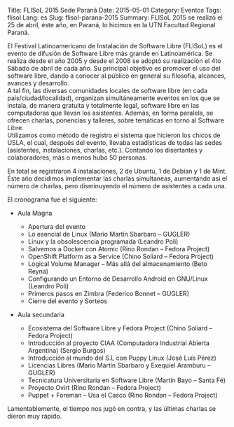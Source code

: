 Title: FLISoL 2015 Sede Paraná
Date: 2015-05-01
Category: Eventos
Tags: flisol
Lang: es
Slug: flisol-parana-2015
Summary: FLISoL 2015 se realizó el 25 de abril, éste año, en Paraná, lo hicimos en la UTN Facultad Regional Paraná.  

El Festival Latinoamericano de Instalación de Software Libre (FLISoL) es el evento de difusión de Software Libre más grande en Latinoamérica. Se realiza desde el año 2005 y desde el 2008 se adoptó su realización el 4to Sábado de abril de cada año. Su principal objetivo es promover el uso del software libre, dando a conocer al público en general su filosofía, alcances, avances y desarrollo.  
A tal fin, las diversas comunidades locales de software libre (en cada país/ciudad/localidad), organizan simultáneamente eventos en los que se instala, de manera gratuita y totalmente legal, software libre en las computadoras que llevan los asistentes. Además, en forma paralela, se ofrecen charlas, ponencias y talleres, sobre temáticas en torno al Software Libre.  
Utilizamos como método de registro el sistema que hicieron los chicos de USLA, el cual, después del evento, llevaba estadísticas de todas las sedes (asistentes, instalaciones, charlas, etc.). Contando los disertantes y colaboradores, más o menos hubo 50 personas.  

En total se registraron 4 instalaciones, 2 de Ubuntu, 1 de Debian y 1 de Mint.  
Éste año decidimos implementar las charlas simultaneas, aumentando así el número de charlas, pero disminuyendo el número de asistentes a cada una.  

El cronograma fue el siguiente:  

* Aula Magna  

    * Apertura del evento  
    * Lo esencial de Linux (Mario Martín Sbarbaro – GUGLER)  
    * Linux y la obsolescencia programada (Leandro Poli)  
    * Salvemos a Docker con Atomic (Rino Rondan – Fedora Project)  
    * OpenShift Platform as a Service (Chino Soliard – Fedora Project)  
    * Logical Volume Manager – Más allá del almacenamiento (Beto Reyna)  
    * Configurando un Entorno de Desarrollo Android en GNU/Linux (Leandro Poli)  
    * Primeros pasos en Zimbra (Federico Bonnet – GUGLER)  
    * Cierre del evento y Sorteos  

* Aula secundaria  

    * Ecosistema del Software Libre y Fedora Project (Chino Soliard – Fedora Project)  
    * Introducción al proyecto CIAA (Computadora Industrial Abierta Argentina) (Sergio Burgos)  
    * Introducción al mundo del S.L con Puppy Linux (José Luís Pérez)  
    * Licencias Libres (Mario Martín Sbarbaro y Exequiel Aramburu – GUGLER)  
    * Tecnicatura Universitaria en Software Libre (Martín Bayo – Santa Fé)  
    * Proyecto Ovirt (Rino Rondan – Fedora Project)  
    * Puppet + Foreman – Usa el Casco (Rino Rondan – Fedora Project)  

Lamentablemente, el tiempo nos jugó en contra, y las últimas charlas se dieron muy rápido.
